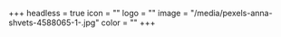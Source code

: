 +++
headless = true
icon = ""
logo = ""
image = "/media/pexels-anna-shvets-4588065-1-.jpg"
color = ""
+++
